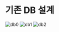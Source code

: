 # 기존 DB 설계
![db0](https://sat02pap001files.storage.live.com/y4mX2XFBA_QNpltoCWsOvCFZLGj2sDtHTh_6VKk77XobU4BlFzs0NGwB8SgNLcJ_PpplNWfT-VeecMZCxvCEiG8liKQ7hWV0kFVmZNM41lzzA5XN9Et9oKOjU6NToLRyMdQ4ZT5V8uL9hCAj8Am83ttN8B0oi_4UGQsFNMyMxRd8MPECTbNPlN7W4Bxg0fGMRukQSxcaax_yxhmH7aImdhP3Q/db0.jpg?psid=1&width=794&height=1123)
![db1](https://sat02pap001files.storage.live.com/y4mNazF8b_82WB93tOkJzk46Sdb3VWL3VR21isssCYIpv9ULbUQfNM59m6DdwHDQ58LXBal1fxGI-U6K-Xjov7_dBFIN4QELH_3h4Ty-Xb6Nf83yJ45S0siSOnD6BYk-ii20ReUKk3L-CaKF7pux50VmtpaL9nFc4ZbS359TbQA_z3UocPVTjiVw9u7xn3YR_I3Mt5zDzEMOhuuMnY-1kP15g/db1.jpg?psid=1&width=794&height=1123)
![db2](https://sat02pap001files.storage.live.com/y4mfc9hocYDn6vQX5Aaq7nn8l7SGIwYV-N54Csf1q1yvUFcLQ2_O7oiJNnPOWKBuit1sjPIVM85urzz2FFEDmxCEP1MuBcveG9aALe0LaqWqgqajeqx7ojAEtZKHPjVhkKCMuf_L9QuMWxozeKRFLI79bAP1uCVKWoC32kRXnEXyVOWAWvtLSlwdyl08IZ3BeJdP1xuZfIIR0AeIs7p0s6T8w/db2.jpg?psid=1&width=794&height=1123)